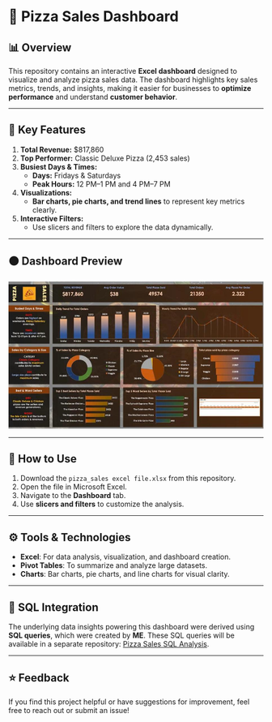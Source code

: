 # 🍕 **Pizza Sales Dashboard**  

## 📊 **Overview**  
This repository contains an interactive **Excel dashboard** designed to visualize and analyze pizza sales data. The dashboard highlights key sales metrics, trends, and insights, making it easier for businesses to **optimize performance** and understand **customer behavior**.

---

## 🚀 **Key Features**  
1. **Total Revenue:** $817,860  
2. **Top Performer:** Classic Deluxe Pizza (2,453 sales)  
3. **Busiest Days & Times:**  
   - **Days:** Fridays & Saturdays  
   - **Peak Hours:** 12 PM–1 PM and 4 PM–7 PM  
4. **Visualizations:**  
   - **Bar charts, pie charts, and trend lines** to represent key metrics clearly.  
5. **Interactive Filters:**  
   - Use slicers and filters to explore the data dynamically.

---

## 🟠 **Dashboard Preview**  
![Pizza Sales Dashboard](Dashboard_Preview.jpeg)  

---

## 👅 **How to Use**  
1. Download the `pizza_sales excel file.xlsx` from this repository.  
2. Open the file in Microsoft Excel.  
3. Navigate to the **Dashboard** tab.  
4. Use **slicers and filters** to customize the analysis.  

---

## ⚙️ **Tools & Technologies**  
- **Excel**: For data analysis, visualization, and dashboard creation.  
- **Pivot Tables**: To summarize and analyze large datasets.  
- **Charts**: Bar charts, pie charts, and line charts for visual clarity.  

---

## 🔧 **SQL Integration**  
The underlying data insights powering this dashboard were derived using **SQL queries**, which were created by **ME**. These SQL queries will be available in a separate repository: [Pizza Sales SQL Analysis](https://github.com/Pouria-Samadi/Pizza-Sales-SQL-Analysis).

---

## ⭐ **Feedback**  
If you find this project helpful or have suggestions for improvement, feel free to reach out or submit an issue!
